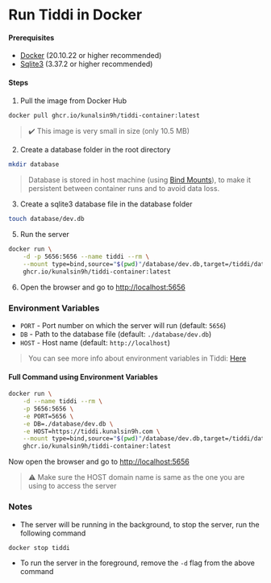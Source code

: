 # Run Tiddi in Docker

#### Prerequisites

- [Docker](https://docs.docker.com/get-docker/) (20.10.22 or higher recommended)
- [Sqlite3](https://www.sqlite.org/download.html) (3.37.2 or higher recommended)

#### Steps

1. Pull the image from Docker Hub

```bash
docker pull ghcr.io/kunalsin9h/tiddi-container:latest
```

> :heavy_check_mark: This image is very small in size (only 10.5 MB)

2. Create a database folder in the root directory

```bash
mkdir database
```

> Database is stored in host machine (using [Bind Mounts](https://docs.docker.com/storage/bind-mounts/)), to make it persistent between container runs and to avoid data loss.

3. Create a sqlite3 database file in the database folder

```bash
touch database/dev.db
```

5. Run the server

```bash
docker run \
    -d -p 5656:5656 --name tiddi --rm \
    --mount type=bind,source="$(pwd)"/database/dev.db,target=/tiddi/database/dev.db \
    ghcr.io/kunalsin9h/tiddi-container:latest
```

6. Open the browser and go to [http://localhost:5656](http://localhost:5656)

### Environment Variables

- `PORT` - Port number on which the server will run (default: `5656`)
- `DB` - Path to the database file (default: `./database/dev.db`)
- `HOST` - Host name (default: `http://localhost`)

> You can see more info about environment variables in Tiddi: [Here](https://github.com/KunalSin9h/tiddi#environment-variables)

#### Full Command using Environment Variables

```bash
docker run \
    -d --name tiddi --rm \
    -p 5656:5656 \
    -e PORT=5656 \
    -e DB=./database/dev.db \
    -e HOST=https://tiddi.kunalsin9h.com \
    --mount type=bind,source="$(pwd)"/database/dev.db,target=/tiddi/database/dev.db \
    ghcr.io/kunalsin9h/tiddi-container:latest
```

Now open the browser and go to [http://localhost:5656](http://localhost:5000)

> :warning: Make sure the HOST domain name is same as the one you are using to access the server

### Notes

- The server will be running in the background, to stop the server, run the following command

```bash
docker stop tiddi
```

- To run the server in the foreground, remove the `-d` flag from the above command

